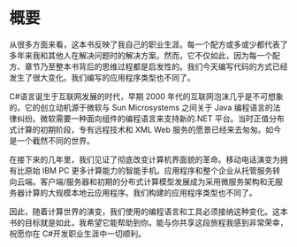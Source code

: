 # 概要

从很多方面来看，这本书反映了我自己的职业生涯。每一个配方或多或少都代表了多年来我和其他人在解决问题时的解决方案。然而，它不仅如此，因为每一个配方、章节乃至整本书背后的思维过程都是启发性的。我们今天编写代码的方式已经发生了很大变化。我们编写的应用程序类型也不同了。

C#语言诞生于互联网发展的时代，早期 2000 年代的互联网泡沫几乎是不可想象的。它的创立动机源于微软与 Sun Microsystems 之间关于 Java 编程语言的法律纠纷。微软需要一种面向组件的编程语言来支持新的.NET 平台。当时正值分布式计算的初期阶段，专有远程技术和 XML Web 服务的愿景已经来去匆匆。如今是一个截然不同的世界。

在接下来的几年里，我们见证了彻底改变计算机界面貌的革命。移动电话演变为拥有比原始 IBM PC 更多计算能力的智能手机。应用程序和整个企业从托管服务转向云端。客户端/服务器和初期的分布式计算模型发展成为采用微服务架构和无服务器计算的大规模本地云应用程序。我们构建的应用程序类型也不同了。

因此，随着计算世界的演变，我们使用的编程语言和工具必须接纳这种变化。这本书的目标就是如此，我希望它能帮助到你。能与你共享这段旅程我感到非常荣幸，祝愿你在 C#开发职业生涯中一切顺利。
